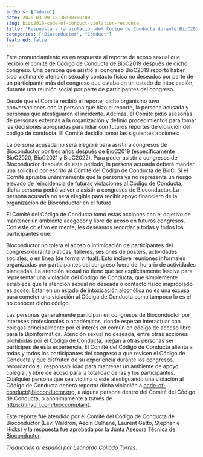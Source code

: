 ```yaml
---
authors: ["admin"]
date: 2020-03-09 18:30:00+00:00
slug: bioc2019-code-of-conduct-violation-response
title: "Respuesta a la violación del Código de Conducta durante BioC2019"
categories: ["Bioconductor", "Conduct"]
featured: false
---
```


Este pronunciamiento es en respuesta al reporte de acoso sexual que recibió el comité de [Código de Conducta de BioC2019](https://bioc2019.bioconductor.org/code_of_conduct) después de dicho congreso. Una persona que asistió al congreso BioC2019 reportó haber sido víctima de atención sexual y contacto físico no deseados por parte de un participante más del congreso que estaba en un estado de intoxicación, durante una reunión social por parte de participantes del congreso. 

Desde que el Comité recibió el reporte, dicho organismo tuvo conversaciones con la persona que hizo el reporte, la persona acusada y personas que atestiguaron el incidente. Además, el Comité pidió asesorías de personas externas a la organización y definió procedimientos para tomar las decisiones apropiadas para lidiar con futuros reportes de violación del código de conducta. El Comité decidió tomar las siguientes acciones:

La persona acusada no será elegible para asistir a congresos de Bioconductor por tres años después de BioC2019 (específicamente BioC2020, BioC2021 y BioC2022).
Para poder asistir a congresos de Bioconductor después de este periodo, la persona acusada deberá mandar una solicitud por escrito al Comité del Código de Conducta de BioC. Si el Comité aprueba unánimemente que la persona ya no representa un riesgo elevado de reincidencia de futuras violaciones al Código de Conducta, dicha persona podrá volver a asistir a congresos de Bioconductor.
La persona acusada no será elegible para recibir apoyo financiero de la organización de Bioconductor en el futuro.

El Comité del Código de Conducta tomó estas acciones con el objetivo de mantener un ambiente acogedor y libre de acoso en futuros congresos. Con este objetivo en mente, les deseamos recordar a todas y todos los participantes que:

Bioconductor no tolera el acoso o intimidación de participantes del congreso durante pláticas, talleres, sesiones de pósters, actividades sociales, o en línea (de forma virtual). Esto incluye reuniones informales organizadas por participantes del congreso fuera del horario de actividades planeadas.
La atención sexual no tiene que ser explícitamente lasciva para representar una violación del Código de Conducta, que simplemente establece que la atención sexual no deseada o contacto físico inapropiado es acoso.
Estar en un estado de intoxicación alcohólica no es una excusa para cometer una violación al Código de Conducta como tampoco lo es el no conocer dicho código.

Las personas generalmente participan en congresos de Bioconductor por intereses profesionales o académicos, donde esperan interactuar con colegas principalmente por el interés en común en código de acceso libre para la Bioinformática. Atención sexual no deseada, entre otras acciones prohibidas por el [Código de Conducta](https://bioc2020.bioconductor.org/code_of_conduct), niegan a otras personas ser partícipes de esta experiencia. El Comité del Código de Conducta alienta a todas y todos los participantes del congreso a que revisen el Código de Conducta y que disfruten de su experiencia durante los congresos, recordando su responsabilidad para mantener un ambiente de apoyo, colegial, y libre de acoso para la totalidad de las y los participantes. Cualquier persona que sea víctima o este atestiguando una violación al Código de Conducta deberá reportar dicha violación a [code-of-conduct@bioconductor.org](mailto:code-of-conduct@bioconductor.org), a alguna persona dentro del Comité del Código de Conducta, o anónimamente a través de https://tinyurl.com/bioccomplaint. 

Este reporte fue atendido por el Comité del Código de Conducta de Bioconductor (Levi Waldron, Aedin Culhane, Laurent Gatto, Stephanie Hicks) y la respuesta fue aprobada por la [Junta Asesora Técnica de Bioconductor](https://www.bioconductor.org/about/technical-advisory-board/). 

_Traducción al español por Leonardo Collado Torres._
